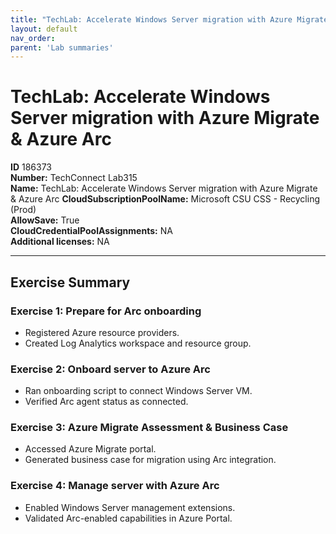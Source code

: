 ```yaml
---
title: "TechLab: Accelerate Windows Server migration with Azure Migrate & Azure Arc"
layout: default
nav_order:
parent: 'Lab summaries'
---
```


# TechLab: Accelerate Windows Server migration with Azure Migrate & Azure Arc

**ID** 186373  
**Number:** TechConnect Lab315  
**Name:** TechLab: Accelerate Windows Server migration with Azure Migrate & Azure Arc
**CloudSubscriptionPoolName:** Microsoft CSU CSS - Recycling (Prod)  
**AllowSave:** True  
**CloudCredentialPoolAssignments:** NA  
**Additional licenses:** NA  

---

## Exercise Summary

### Exercise 1: Prepare for Arc onboarding
- Registered Azure resource providers.  
- Created Log Analytics workspace and resource group.  

### Exercise 2: Onboard server to Azure Arc
- Ran onboarding script to connect Windows Server VM.  
- Verified Arc agent status as connected.  

### Exercise 3: Azure Migrate Assessment & Business Case
- Accessed Azure Migrate portal.  
- Generated business case for migration using Arc integration.  

### Exercise 4: Manage server with Azure Arc
- Enabled Windows Server management extensions.  
- Validated Arc-enabled capabilities in Azure Portal.  
